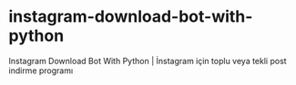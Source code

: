 # instagram-download-bot-with-python
Instagram Download Bot With Python | İnstagram için toplu veya tekli post indirme programı
